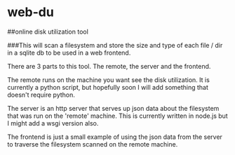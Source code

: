 # web-du
##online disk utilization tool

###This will scan a filesystem and store the size and type of each file / dir in a sqlite db to be used in a web frontend.

There are 3 parts to this tool. The remote, the server and the frontend.

The remote runs on the machine you want see the disk utilization. It is currently a python script, but hopefully soon I will add something that doesn't require python.

The server is an http server that serves up json data about the filesystem that was run on the 'remote' machine. This is currently written in node.js but I might add a wsgi version also.

The frontend is just a small example of using the json data from the server to traverse the filesystem scanned on the remote machine.

